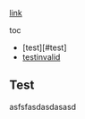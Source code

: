 [link](https://docs.google.com/presentation/d/1wUtwnWDf)

toc
- [test][#test]
- [testinvalid](#testinvalid)

## Test <a id="test"></a>

asfsfasdasdasasd


